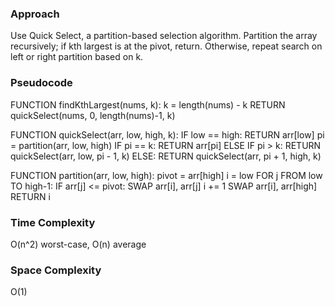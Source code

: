 ### Approach
Use Quick Select, a partition-based selection algorithm. Partition the array recursively; if kth largest is at the pivot, return. Otherwise, repeat search on left or right partition based on k.

### Pseudocode
FUNCTION findKthLargest(nums, k):
    k = length(nums) - k
    RETURN quickSelect(nums, 0, length(nums)-1, k)

FUNCTION quickSelect(arr, low, high, k):
    IF low == high:
        RETURN arr[low]
    pi = partition(arr, low, high)
    IF pi == k:
        RETURN arr[pi]
    ELSE IF pi > k:
        RETURN quickSelect(arr, low, pi - 1, k)
    ELSE:
        RETURN quickSelect(arr, pi + 1, high, k)

FUNCTION partition(arr, low, high):
    pivot = arr[high]
    i = low
    FOR j FROM low TO high-1:
        IF arr[j] <= pivot:
            SWAP arr[i], arr[j]
            i += 1
    SWAP arr[i], arr[high]
    RETURN i

### Time Complexity
O(n^2) worst-case, O(n) average

### Space Complexity
O(1)
